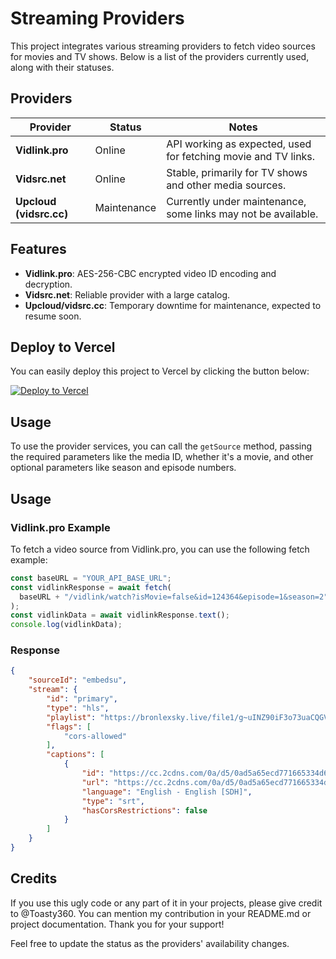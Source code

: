 # Streaming Providers

This project integrates various streaming providers to fetch video sources for movies and TV shows. Below is a list of the providers currently used, along with their statuses.

## Providers

| Provider       | Status    | Notes                                                      |
|----------------|-----------|------------------------------------------------------------|
| **Vidlink.pro** | Online    | API working as expected, used for fetching movie and TV links. |
| **Vidsrc.net**  | Online    | Stable, primarily for TV shows and other media sources.    |
| **Upcloud (vidsrc.cc)** | Maintenance | Currently under maintenance, some links may not be available. |

## Features

- **Vidlink.pro**: AES-256-CBC encrypted video ID encoding and decryption.
- **Vidsrc.net**: Reliable provider with a large catalog.
- **Upcloud/vidsrc.cc**: Temporary downtime for maintenance, expected to resume soon.

## Deploy to Vercel

You can easily deploy this project to Vercel by clicking the button below:

[![Deploy to Vercel](https://vercel.com/button)](https://vercel.com/import/project?template=https://github.com/Toasty360/vidsrc/)

## Usage

To use the provider services, you can call the `getSource` method, passing the required parameters like the media ID, whether it's a movie, and other optional parameters like season and episode numbers.

## Usage

### Vidlink.pro Example
To fetch a video source from Vidlink.pro, you can use the following fetch example:
```typescript
const baseURL = "YOUR_API_BASE_URL";
const vidlinkResponse = await fetch(
  baseURL + "/vidlink/watch?isMovie=false&id=124364&episode=1&season=2"
);
const vidlinkData = await vidlinkResponse.text(); 
console.log(vidlinkData);
```
### Response
```json
{
    "sourceId": "embedsu",
    "stream": {
        "id": "primary",
        "type": "hls",
        "playlist": "https://bronlexsky.live/file1/g~uINZ90iF3o73uaCQGVNOPw1auLmjOK4H~FBw0HvtkBBnPoIjkhuw+51arcviAfXG1pTpyqv52In3VtB5Jiosc+mFuMqrRnRzq6Py1rT+mfkyFh~XLhMWoGO8V1bfApopjhFpOdPV~yqupCpkwTFeCn4q5+IvH7x3gh8v4SZ+0=/cGxheWxpc3QubTN1OA==-m3u8",
        "flags": [
            "cors-allowed"
        ],
        "captions": [
            {
                "id": "https://cc.2cdns.com/0a/d5/0ad5a65ecd771665334d6626746e7b0a/eng-2.vtt",
                "url": "https://cc.2cdns.com/0a/d5/0ad5a65ecd771665334d6626746e7b0a/eng-2.vtt",
                "language": "English - English [SDH]",
                "type": "srt",
                "hasCorsRestrictions": false
            }
        ]
    }
}
```
## Credits
If you use this ugly code or any part of it in your projects, please give credit to @Toasty360. You can mention my contribution in your README.md or project documentation. Thank you for your support!

Feel free to update the status as the providers' availability changes.
